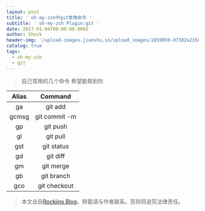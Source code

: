 ```yaml
---
layout: post
title: ' oh-my-zsh中git常用命令 '
subtitle: ' oh-my-zsh Plugin:git '
date: 2017-01-04T00:00:00.000Z
author: Shock
header-img: '/upload-images.jianshu.io/upload_images/2859850-d7382a23565585e3.png?imageMogr2/auto-orient/strip%7CimageView2/2/w/1240'
catalog: true
tags:
  - oh-my-zsh
  - git
---
```


> 自己常用的几个命令 希望能帮到你

Alias |    Command
:---: | :-----------:
 ga   |    git add
gcmsg | git commit -m
 gp   |   git push
 gl   |   git pull
 gst  |  git status
 gd   |   git diff
 gm   |   git merge
 gb   |  git branch
 gco  | git checkout

> 本文出自[Rockjins Blog](https://rockjins.github.io)，转载请与作者联系。否则将追究法律责任。
